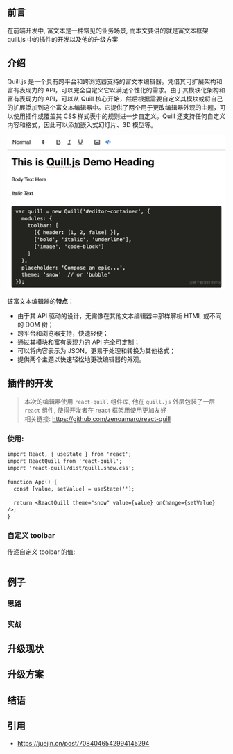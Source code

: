 ## 前言

在前端开发中, 富文本是一种常见的业务场景, 而本文要讲的就是富文本框架 quill.js 中的插件的开发以及他的升级方案

## 介绍

Quill.js 是一个具有跨平台和跨浏览器支持的富文本编辑器。凭借其可扩展架构和富有表现力的 API，可以完全自定义它以满足个性化的需求。由于其模块化架构和富有表现力的 API，可以从 Quill 核心开始，然后根据需要自定义其模块或将自己的扩展添加到这个富文本编辑器中。它提供了两个用于更改编辑器外观的主题，可以使用插件或覆盖其 CSS 样式表中的规则进一步自定义。Quill 还支持任何自定义内容和格式，因此可以添加嵌入式幻灯片、3D 模型等。

![](images/img.png)

该富文本编辑器的**特点**：

*   由于其 API 驱动的设计，无需像在其他文本编辑器中那样解析 HTML 或不同的 DOM 树；
*   跨平台和浏览器支持，快速轻便；
*   通过其模块和富有表现力的 API 完全可定制；
*   可以将内容表示为 JSON，更易于处理和转换为其他格式；
*   提供两个主题以快速轻松地更改编辑器的外观。

## 插件的开发

> 本次的编辑器使用 `react-quill` 组件库, 他在 `quill.js` 外层包装了一层 `react` 组件, 使得开发者在 react 框架用使用更加友好  
> 相关链接: https://github.com/zenoamaro/react-quill
> 

### 使用:

```tsx
import React, { useState } from 'react';
import ReactQuill from 'react-quill';
import 'react-quill/dist/quill.snow.css';

function App() {
  const [value, setValue] = useState('');

  return <ReactQuill theme="snow" value={value} onChange={setValue} />;
}
```

### 自定义 toolbar

传递自定义 toolbar 的值:

```tsx

```

## 例子

### 思路

### 实战

## 升级现状

## 升级方案

## 结语


## 引用
- https://juejin.cn/post/7084046542994145294
